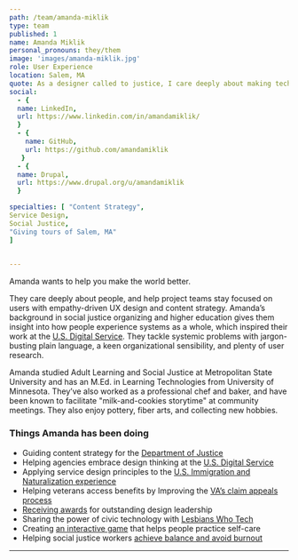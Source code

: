 ```yaml
---
path: /team/amanda-miklik
type: team
published: 1
name: Amanda Miklik
personal_pronouns: they/them
image: 'images/amanda-miklik.jpg'
role: User Experience
location: Salem, MA
quote: As a designer called to justice, I care deeply about making technology work for the people. 
social: 
  - {
  name: LinkedIn,
  url: https://www.linkedin.com/in/amandamiklik/
  }
  - {
    name: GitHub,
    url: https://github.com/amandamiklik
   }
  - {
  name: Drupal,
  url: https://www.drupal.org/u/amandamiklik
  }

specialties: [ "Content Strategy",
Service Design,
Social Justice,
"Giving tours of Salem, MA"
]

  
---
```

Amanda wants to help you make the world better.

They care deeply about people, and help project teams stay focused on users with empathy-driven UX design and content strategy. Amanda’s background in social justice organizing and higher education gives them insight into how people experience systems as a whole, which inspired their work at the [U.S. Digital Service](https://www.usds.gov/). They tackle systemic problems with jargon-busting plain language, a keen organizational sensibility, and plenty of user research.

Amanda studied Adult Learning and Social Justice at Metropolitan State University and has an M.Ed. in Learning Technologies from University of Minnesota. They’ve also worked as a professional chef and baker, and have been known to facilitate "milk-and-cookies storytime" at community meetings. They also enjoy pottery, fiber arts, and collecting new hobbies. 




### Things Amanda has been doing
* Guiding content strategy for the [Department of Justice](https://www.justice.gov/)
* Helping agencies embrace design thinking at the [U.S. Digital Service](https://www.usds.gov/)
* Applying service design principles to the [U.S. Immigration and Naturalization experience](https://my.uscis.gov/)
* Helping veterans access benefits by Improving the [VA’s claim appeals process](https://benefits.va.gov/benefits/appeals.asp)
* [Receiving awards](http://dcfemtech.com/awards-2018-media) for outstanding design leadership
* Sharing the power of civic technology with [Lesbians Who Tech](https://lesbianswhotech.org/speakers/amanda-miklik/)
* Creating [an interactive game](https://youfeellikeshit.com/) that helps people practice self-care
* Helping social justice workers [achieve balance and avoid burnout](http://amandamiklik.com/coaching.html) 



-------------------------------
